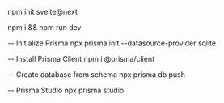 npm init svelte@next

npm i && npm run dev

-- Initialize Prisma
npx prisma init --datasource-provider sqlite

-- Install Prisma Client
npm i @prisma/client

-- Create database from schema
npx prisma db push

-- Prisma Studio
npx prisma studio
